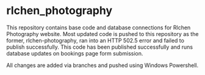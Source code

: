 # rlchen_photography

This repository contains base code and database connections for Rlchen Photography website. Most updated code is pushed to this repository as the former, rlchen-photography, ran into 
an HTTP 502.5 error and failed to publish successfully. This code has been published successfully and runs database updates on bookings page form submission. 

All changes are added via branches and pushed using Windows Powershell.
